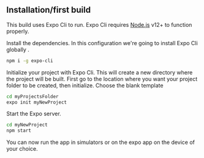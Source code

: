 ## Installation/first build

This build uses Expo Cli to run.
Expo Cli requires [Node.js](https://nodejs.org/) v12+ to function properly.

Install the dependencies. In this configuration we're going to install Expo Cli globally .

```sh
npm i -g expo-cli
```

Initialize your project with Expo Cli. This will create a new directory where the project will be built.
First go to the location where you want your project folder to be created, then initialize.
Choose the blank template

```sh
cd myProjectsFolder
expo init myNewProject
```

Start the Expo server.

```sh
cd myNewProject
npm start
```

You can now run the app in simulators or on the expo app on the device of your choice.
